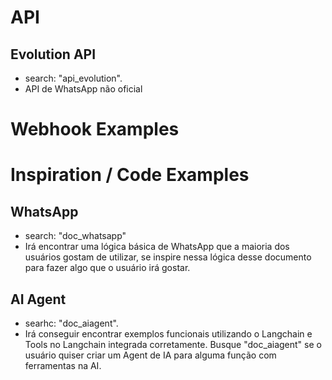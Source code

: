 # API
## Evolution API
- search: "api_evolution".
- API de WhatsApp não oficial

# Webhook Examples

# Inspiration / Code Examples
## WhatsApp
- search: "doc_whatsapp"
- Irá encontrar uma lógica básica de WhatsApp que a maioria dos usuários gostam de utilizar, se inspire nessa lógica desse documento para fazer algo que o usuário irá gostar.

## AI Agent
- searhc: "doc_aiagent".
- Irá conseguir encontrar exemplos funcionais utilizando o Langchain e Tools no Langchain integrada corretamente. Busque "doc_aiagent" se o usuário quiser criar um Agent de IA para alguma função com ferramentas na AI.
